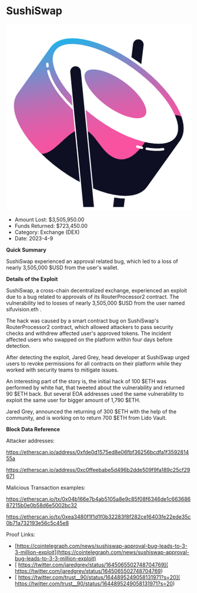 # SushiSwap
![SushiSwap](/rektimages/SushiSwap-2.png)
- Amount Lost: $3,505,950.00
- Funds Returned: $723,450.00
- Category: Exchange (DEX)
- Date: 2023-4-9

**Quick Summary**

SushiSwap experienced an approval related bug, which led to a loss of nearly 3,505,000 $USD from the user's wallet.

  


 **Details of the Exploit**

SushiSwap, a cross-chain decentralized exchange, experienced an exploit due to a bug related to approvals of its RouterProcessor2 contract. The vulnerability led to losses of nearly 3,505,000 $USD from the user named sifuvision.eth . 

The hack was caused by a smart contract bug on SushiSwap's RouterProcessor2 contract, which allowed attackers to pass security checks and withdrew affected user's approved tokens. The incident affected users who swapped on the platform within four days before detection.

After detecting the exploit, Jared Grey, head developer at SushiSwap urged users to revoke permissions for all contracts on their platform while they worked with security teams to mitigate issues.

An interesting part of the story is, the initial hack of 100 $ETH was performed by white hat, that tweeted about the vulnerability and returned 90 $ETH back. But several EOA addresses used the same vulnerability to exploit the same user for bigger amount of 1,790 $ETH.

Jared Grey, announced the returning of 300 $ETH with the help of the community, and is working on to return 700 $ETH from Lido Vault.

  


 **Block Data Reference**

Attacker addresses:

https://etherscan.io/address/0xfde0d1575ed8e06fbf36256bcdfa1f359281455a

https://etherscan.io/address/0xc0ffeebabe5d496b2dde509f9fa189c25cf29671

  


Malicious Transaction examples:

https://etherscan.io/tx/0x04b166e7b4ab5105a8e9c85f08f6346de1c66368687215b0e0b58d6e5002bc32

https://etherscan.io/tx/0xea3480f1f1d1f0b32283f8f282ce16403fe22ede35c0b71a732193e56c5c45e8


Proof Links:
- [https://cointelegraph.com/news/sushiswap-approval-bug-leads-to-3-3-million-exploit](https://cointelegraph.com/news/sushiswap-approval-bug-leads-to-3-3-million-exploit)
- [ https://twitter.com/jaredgrey/status/1645065502748704769]( https://twitter.com/jaredgrey/status/1645065502748704769)
- [ https://twitter.com/trust__90/status/1644895249058131971?s=20]( https://twitter.com/trust__90/status/1644895249058131971?s=20)


